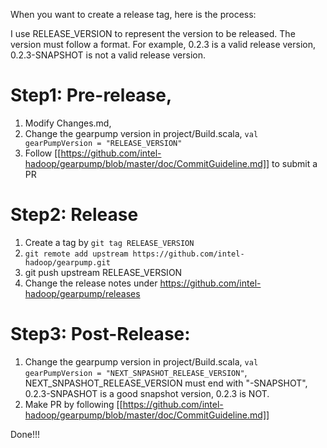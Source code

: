 When you want to create a release tag, here is the process:

I use RELEASE_VERSION to represent the version to be released. 
The version must follow a format. For example, 0.2.3 is a valid release version, 0.2.3-SNAPSHOT is not a valid release version.

Step1: Pre-release, 
===================
1. Modify Changes.md, 
2. Change the gearpump version in project/Build.scala, ```val gearPumpVersion = "RELEASE_VERSION"```
3. Follow [[https://github.com/intel-hadoop/gearpump/blob/master/doc/CommitGuideline.md]] to submit a PR

Step2: Release
==================
1. Create a tag by ```git tag RELEASE_VERSION```
2. ```git remote add upstream https://github.com/intel-hadoop/gearpump.git```
3. git push upstream RELEASE_VERSION
4. Change the release notes under https://github.com/intel-hadoop/gearpump/releases

Step3: Post-Release:
==================
1. Change the gearpump version in project/Build.scala, ```val gearPumpVersion = "NEXT_SNPASHOT_RELEASE_VERSION"```, NEXT_SNPASHOT_RELEASE_VERSION must end with "-SNAPSHOT",
0.2.3-SNPASHOT is a good snapshot version, 0.2.3 is NOT.
2. Make PR by following [[https://github.com/intel-hadoop/gearpump/blob/master/doc/CommitGuideline.md]] 


Done!!!
